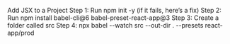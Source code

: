 Add JSX to a Project
Step 1: Run npm init -y (if it fails, here’s a fix)
Step 2: Run npm install babel-cli@6 babel-preset-react-app@3
Step 3: Create a folder called src
Step 4: npx babel --watch src --out-dir . --presets react-app/prod 